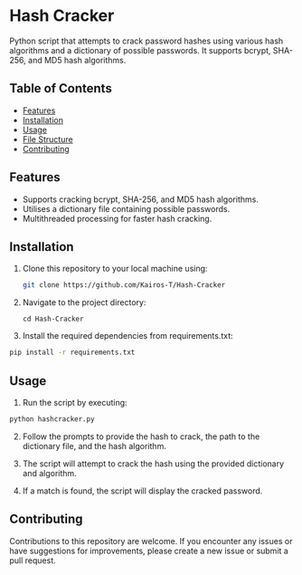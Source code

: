 # Hash Cracker

Python script that attempts to crack password hashes using various hash algorithms and a dictionary of possible passwords. It supports bcrypt, SHA-256, and MD5 hash algorithms.

## Table of Contents

- [Features](#features)
- [Installation](#installation)
- [Usage](#usage)
- [File Structure](#file-structure)
- [Contributing](#contributing)

## Features

- Supports cracking bcrypt, SHA-256, and MD5 hash algorithms.
- Utilises a dictionary file containing possible passwords.
- Multithreaded processing for faster hash cracking.

## Installation

1. Clone this repository to your local machine using:

   ```bash
   git clone https://github.com/Kairos-T/Hash-Cracker
   ```

2. Navigate to the project directory:
    ```
    cd Hash-Cracker

    ```

3. Install the required dependencies from requirements.txt:

```bash
pip install -r requirements.txt
```

## Usage
1. Run the script by executing:

``` bash
python hashcracker.py
```

2. Follow the prompts to provide the hash to crack, the path to the dictionary file, and the hash algorithm.

3. The script will attempt to crack the hash using the provided dictionary and algorithm.

4. If a match is found, the script will display the cracked password.

## Contributing
Contributions to this repository are welcome. If you encounter any issues or have suggestions for improvements, please create a new issue or submit a pull request.
